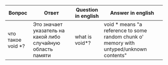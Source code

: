 | Вопрос        | Ответ           | Question in english  | Answer in english  |
| ---- |-------------| ----|-------------|
| что такое void *?| Это значает указатель на какой либо случайную область памяти  | what is void*?| void * means "a reference to some random chunk o' memory with untyped/unknown contents"|
